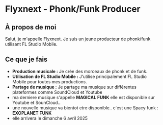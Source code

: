 # Flyxnext - Phonk/Funk Producer

## À propos de moi

Salut, je m'appelle Flyxnext. Je suis un jeune producteur de phonk/funk utilisant FL Studio Mobile.

## Ce que je fais

- **Production musicale :** Je crée des morceaux de phonk et de funk.
- **Utilisation de FL Studio Mobile :** J'utilise principalement FL Studio Mobile pour toutes mes productions.
- **Partage de musique :** Je partage ma musique sur différentes plateformes comme SoundCloud et Youtube
- ma derniere musique s'appelle **MAGICAL FUNK** elle est disponible sur Youtube et SounCloud..
- une nouvelle musique va bientot etre disponible.. c'est une Spacy funk : **EXOPLANET FUNK**
- elle arrivera le dimanche 6 avril 2025
